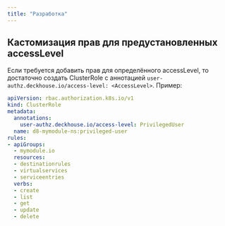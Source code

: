 ```yaml
---
title: "Разработка"
---
```


## Кастомизация прав для предустановленных accessLevel

Если требуется добавить прав для определённого accessLevel, то достаточно создать ClusterRole с аннотацией `user-authz.deckhouse.io/access-level: <AccessLevel>`. Пример:

```yaml
apiVersion: rbac.authorization.k8s.io/v1
kind: ClusterRole
metadata:
  annotations:
    user-authz.deckhouse.io/access-level: PrivilegedUser
  name: d8-mymodule-ns:privileged-user
rules:
- apiGroups:
  - mymodule.io
  resources:
  - destinationrules
  - virtualservices
  - serviceentries
  verbs:
  - create
  - list
  - get
  - update
  - delete
```
